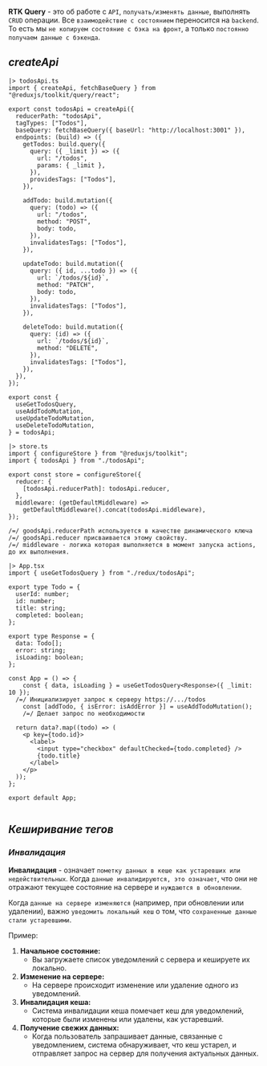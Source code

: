 **RTK Query** - это об работе с `API`, `получать/изменять данные`, выполнять `CRUD` операции.
Все `взаимодействие с состоянием` переносится на `backend`. То есть мы `не копируем состояние с бэка на фронт`, а только `постоянно получаем данные с бэкенда`.  

## _createApi_

```
|> todosApi.ts
import { createApi, fetchBaseQuery } from "@reduxjs/toolkit/query/react";

export const todosApi = createApi({
  reducerPath: "todosApi",
  tagTypes: ["Todos"],
  baseQuery: fetchBaseQuery({ baseUrl: "http://localhost:3001" }),
  endpoints: (build) => ({
    getTodos: build.query({
      query: ({ _limit }) => ({
        url: "/todos",
        params: { _limit },
      }),
      providesTags: ["Todos"],
    }),

    addTodo: build.mutation({
      query: (todo) => ({
        url: "/todos",
        method: "POST",
        body: todo,
      }),
      invalidatesTags: ["Todos"],
    }),

    updateTodo: build.mutation({
      query: ({ id, ...todo }) => ({
        url: `/todos/${id}`,
        method: "PATCH",
        body: todo,
      }),
      invalidatesTags: ["Todos"],
    }),

    deleteTodo: build.mutation({
      query: (id) => ({
        url: `/todos/${id}`,
        method: "DELETE",
      }),
      invalidatesTags: ["Todos"],
    }),
  }),
});

export const {
  useGetTodosQuery,
  useAddTodoMutation,
  useUpdateTodoMutation,
  useDeleteTodoMutation,
} = todosApi;
```

```
|> store.ts
import { configureStore } from "@reduxjs/toolkit";
import { todosApi } from "./todosApi";

export const store = configureStore({
  reducer: {
    [todosApi.reducerPath]: todosApi.reducer,
  },
  middleware: (getDefaultMiddleware) =>
    getDefaultMiddleware().concat(todosApi.middleware),
});

/=/ goodsApi.reducerPath используется в качестве динамического ключа
/=/ goodsApi.reducer присваивается этому свойству.
/=/ middleware - логика которая выполняется в момент запуска actions, до их выполнения.
```

```
|> App.tsx
import { useGetTodosQuery } from "./redux/todosApi";

export type Todo = {
  userId: number;
  id: number;
  title: string;
  completed: boolean;
};

export type Response = {
  data: Todo[];
  error: string;
  isLoading: boolean;
};

const App = () => {
	const { data, isLoading } = useGetTodosQuery<Response>({ _limit: 10 });
  /=/ Инициализирует запрос к серверу https://.../todos
	const [addTodo, { isError: isAddError }] = useAddTodoMutation();
	/=/ Делает запрос по необходимости

  return data?.map((todo) => (
    <p key={todo.id}>
      <label>
        <input type="checkbox" defaultChecked={todo.completed} />
        {todo.title}
      </label>
    </p>
  ));
};

export default App;


```

## _Кеширивание тегов_

### _Инвалидация_

**Инвалидация** - означает `пометку данных в кеше как устаревших или недействительных`. Когда `данные инвалидируются, это означает`, что они не отражают текущее состояние на сервере и `нуждаются в обновлении`.

Когда `данные на сервере изменяются` (например, при обновлении или удалении), важно `уведомить локальный кеш` о том, что `сохраненные данные стали устаревшими`.

Пример:
1. **Начальное состояние:**
    - Вы загружаете список уведомлений с сервера и кешируете их локально.
2. **Изменение на сервере:**
    - На сервере происходит изменение или удаление одного из уведомлений.
3. **Инвалидация кеша:**
    - Система инвалидации кеша помечает кеш для уведомлений, которые были изменены или удалены, как устаревший.
4. **Получение свежих данных:**
    - Когда пользователь запрашивает данные, связанные с уведомлением, система обнаруживает, что кеш устарел, и отправляет запрос на сервер для получения актуальных данных.

